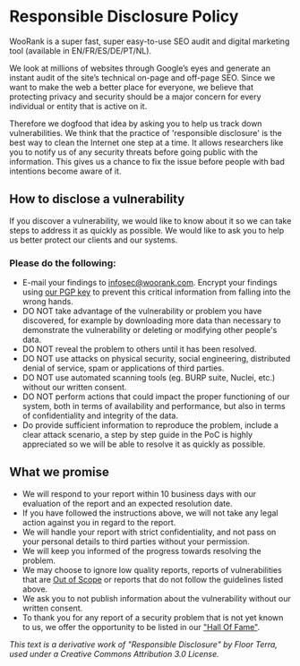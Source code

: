 # Responsible Disclosure Policy

WooRank is a super fast, super easy-to-use SEO audit and digital marketing tool (available in EN/FR/ES/DE/PT/NL).

We look at millions of websites through Google’s eyes and generate an instant audit of the site’s technical on-page and off-page SEO. Since we want to make the web a better place for everyone, we believe that protecting privacy and security should be a major concern for every individual or entity that is active on it.

Therefore we dogfood that idea by asking you to help us track down vulnerabilities. We think that the practice of 'responsible disclosure' is the best way to clean the Internet one step at a time. It allows researchers like you to notify us of any security threats before going public with the information.
This gives us a chance to fix the issue before people with bad intentions become aware of it.

## How to disclose a vulnerability

If you discover a vulnerability, we would like to know about it so we can take steps to address it as quickly as possible. We would like to ask you to help us better protect our clients and our systems.

### Please do the following:

- E-mail your findings to infosec@woorank.com. Encrypt your findings using [our PGP key](https://raw.githubusercontent.com/Woorank/responsible-disclosure/main/woorank-infosec.key) to prevent this critical information from falling into the wrong hands.
- DO NOT take advantage of the vulnerability or problem you have discovered, for example by downloading more data than necessary to demonstrate the vulnerability or deleting or modifying other people's data.
- DO NOT reveal the problem to others until it has been resolved.
- DO NOT use attacks on physical security, social engineering, distributed denial of service, spam or applications of third parties.
- DO NOT use automated scanning tools (eg. BURP suite, Nuclei, etc.) without our written consent.
- DO NOT perform actions that could impact the proper functioning of our system, both in terms of availability and performance, but also in terms of confidentiality and integrity of the data.
- Do provide sufficient information to reproduce the problem, include a clear attack scenario, a step by step guide in the PoC is highly appreciated so we will be able to resolve it as quickly as possible.

## What we promise

- We will respond to your report within 10 business days with our evaluation of the report and an expected resolution date.
- If you have followed the instructions above, we will not take any legal action against you in regard to the report.
- We will handle your report with strict confidentiality, and not pass on your personal details to third parties without your permission.
- We will keep you informed of the progress towards resolving the problem.
- We may choose to ignore low quality reports, reports of vulnerabilities that are [Out of Scope](https://raw.githubusercontent.com/Woorank/responsible-disclosure/main/out-of-scope.md) or reports that do not follow the guidelines listed above.
- We ask you to not publish information about the vulnerability without our written consent.
- To thank you for any report of a security problem that is not yet known to us, we offer the opportunity to be listed in our ["Hall Of Fame"](https://raw.githubusercontent.com/Woorank/responsible-disclosure/main/hall-of-fame.md).


_This text is a derivative work of "Responsible Disclosure" by Floor Terra, used under a Creative Commons Attribution 3.0 License._
